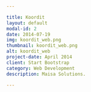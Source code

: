 ```yaml
---

title: Koordit
layout: default
modal-id: 2
date: 2014-07-19
img: koordit_web.png
thumbnail: koordit_web.png
alt: koordit_web
project-date: April 2014
client: Start Bootstrap
category: Web Development
description: Maisa Solutions.

---
```

